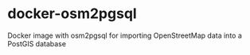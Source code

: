 # docker-osm2pgsql
Docker image with osm2pgsql for importing OpenStreetMap data into a PostGIS database

